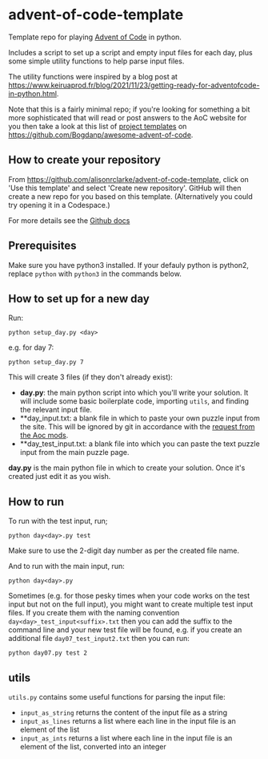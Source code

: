 # advent-of-code-template

Template repo for playing [Advent of Code](https://adventofcode.com) in python.

Includes a script to set up a script and empty input files for each day, plus some simple utility functions to help parse input files.

The utility functions were inspired by a blog post at https://www.keiruaprod.fr/blog/2021/11/23/getting-ready-for-adventofcode-in-python.html.

Note that this is a fairly minimal repo; if you're looking for something a bit more sophisticated that will read or post answers to the AoC website for you then take a look at this list of [project templates](https://github.com/Bogdanp/awesome-advent-of-code/#project-templates) on https://github.com/Bogdanp/awesome-advent-of-code.


## How to create your repository

From https://github.com/alisonrclarke/advent-of-code-template, click on 'Use this template' and select 'Create new repository'. GitHub will then create a new repo for you based on this template. (Alternatively you could try opening it in a Codespace.)

For more details see the [Github docs](https://docs.github.com/en/repositories/creating-and-managing-repositories/creating-a-repository-from-a-template#creating-a-repository-from-a-template)

## Prerequisites

Make sure you have python3 installed. If your defauly python is python2, replace `python` with `python3` in the commands below.

## How to set up for a new day

Run:

```
python setup_day.py <day>
```

e.g. for day 7:

```
python setup_day.py 7
```

This will create 3 files (if they don't already exist):

 * **day<day>.py**: the main python script into which you'll write your solution. It will include some basic boilerplate code, importing `utils`, and finding the relevant input file.
 * **day<day>_input.txt: a blank file in which to paste your own puzzle input from the site. This will be ignored by git in accordance with the [request from the Aoc mods](https://www.reddit.com/r/adventofcode/comments/e7khy8/comment/fa13hb9/).
 * **day<day>_test_input.txt: a blank file into which you can paste the text puzzle input from the main puzzle page.

**day<day>.py** is the main python file in which to create your solution. Once it's created just edit it as you wish.

## How to run

To run with the test input, run;

```
python day<day>.py test
```

Make sure to use the 2-digit day number as per the created file name.

And to run with the main input, run:

```
python day<day>.py
```

Sometimes (e.g. for those pesky times when your code works on the test input but not on the full input), you might want to create multiple test input files. If you create them with the naming convention `day<day>_test_input<suffix>.txt` then you can add the suffix to the command line and your new test file will be found, e.g. if you create an additional file `day07_test_input2.txt` then you can run:


```
python day07.py test 2
```

## utils

`utils.py` contains some useful functions for parsing the input file:

 * `input_as_string` returns the content of the input file as a string
 * `input_as_lines` returns a list where each line in the input file is an element of the list
 * `input_as_ints` returns a list where each line in the input file is an element of the list, converted into an integer


